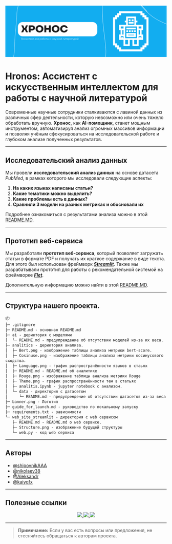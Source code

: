 ![banner](banner.png)

# Hronos: Ассистент с искусственным интеллектом для работы с научной литературой

Современные научные сотрудники сталкиваются с лавиной данных из различных сфер деятельности, которую невозможно или очень тяжело обработать вручную. **Хронос**, как **AI-помощник**, станет мощным инструментом, автоматизируя анализ огромных массивов информации и позволяя учёным сфокусироваться на исследовательской работе и глубоком анализе полученных результатов.

---

## Исследовательский анализ данных

Мы провели **исследовательский анализ данных** на основе датасета *PubMed*, в рамках которого мы исследовали следующие аспекты:

1. **На каких языках написаны статьи?**
2. **Какие тематики можно выделить?**
3. **Какие проблемы есть в данных?**
4. **Сравнили 3 модели на разных метриках и обосновали их**

Подробнее ознакомиться с результатами анализа можно в этой [README.MD](https://github.com/nikolaev38/hronos/tree/2nd-stage/analitics/README.md).

---

## Прототип веб-сервиса

Мы разработали **прототип веб-сервиса**, который позволяет загружать статьи в формате PDF и получать их краткое содержание в виде текста. Для этого был использован фреймворк [___Streamlit___](https://streamlit.io/). Также мы разрабатывали прототип для работы с рекомендательной системой на фреймворке [___Flet___](https://flet.dev/).

Дополнительную информацию можно найти в этой [README.MD](https://github.com/nikolaev38/hronos/tree/2nd-stage/web_site_streamlit/README.md).

---

## Структура нашего проекта.
```
📦 
├─ .gitignore
├─ README.md - основная README.md
├─ ai - дериктория с моделями
│  └─ README.md - предупреждение об отсутствии моделей из-за их веса.
├─ analitics - дериктория анализа.
│  ├─ Bert.png - изображение таблицы анализа метрики bert-score.
│  ├─ Cosinuse.png - изображение таблицы анализа метрики косинусового сходства.
│  ├─ Language.png - график распространённости языков в стаьях
│  ├─ README.md - README.md об аналитике
│  ├─ Rouge.png - изображение таблицы анализа метрики Rouge
│  ├─ Theme.png - график распространённости тем в статьях
│  ├─ analitis.ipynb - jupyter notebook с анализом.
│  └─ data - директория с датасетом
│     └─ README.md - предупреждение об отсутствии датасетов из-за веса
├─ banner.png - Логотип
├─ guide_for_launch.md - руководство по локальному запуску
├─ requirements.txt - зависимости
└─ web_site_streamlit - директория с web сервисом
   ├─ README.md - README.md о web сервисе.
   ├─ Structure.png - изображение будущей структуры 
   └─ web.py - код web сервиса
```

---

## Авторы

- [@shipovnikAAA](https://github.com/shipovnikAAA)
- [@nikolaev38](https://github.com/nikolaev38)
- [@Aleksandr](https://github.com/Aleksandr)
- [@kaiyofx](https://github.com/kaiyofx)

---

## Полезные ссылки

<p align="center">
  <a href="/web_site_streamlit">
  <img src="https://img.shields.io/badge/Web_site-Streamlit-803e75.svg">
  </a>
  
  <a href="/analitics">
  <img src="https://img.shields.io/badge/Analytics-of_pubmed-87CEEB.svg">
  </a>
  
  <a href="guide_for_launch.md">
  <img src="https://img.shields.io/badge/Guide-for_launch-5F9EA0.svg">
  </a>
</p>

---

> **Примечание:** Если у вас есть вопросы или предложения, не стесняйтесь обращаться к авторам проекта.
